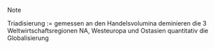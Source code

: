 > [!Note]
Triadisierung := gemessen an den Handelsvolumina deminieren die 3 Weltwirtschaftsregionen NA, Westeuropa und Ostasien quantitativ die Globalisierung